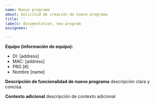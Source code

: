 ```yaml
---
name: Nuevo programa
about: Solicitud de creación de nuevo programa
title: ''
labels: documentation, new program
assignees: ''

---
```


**Equipo (información de equipo):**
 - DI: [address]
 - MAC: [address]
 - PRG [#]
 - Nombre [name]

**Descripción de funcionalidad de nuevo programa**
descripción clara y concisa.

**Contexto adicional**
descripción de contexto adicional
